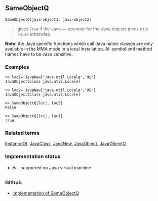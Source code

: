 ## SameObjectQ

```
SameObjectQ[java-object1, java-object2]
```

> gives `True` if the Java `==` operator for the Java objects gives true. `False` otherwise.

**Note**: the Java specific functions which call Java native classes are only available in the MMA mode in a local installation. All symbol and method names have to be case sensitive.

### Examples

```
>> loc1= JavaNew["java.util.Locale","US"] 
JavaObject[class java.util.Locale]

>> loc2= JavaNew["java.util.Locale","US"] 
JavaObject[class java.util.Locale]

>> SameObjectQ[loc1, loc2]
False 

>> SameObjectQ[loc1, loc1] 
True
```

### Related terms 
[InstanceOf](InstanceOf.md), [JavaClass](JavaClass.md), [JavaNew](JavaNew.md), [JavaObject](JavaObject.md), [JavaObjectQ](JavaObjectQ.md)

### Implementation status

* &#x2615; - supported on Java virtual machine 

### Github

* [Implementation of SameObjectQ](https://github.com/axkr/symja_android_library/blob/master/symja_android_library/matheclipse-core/src/main/java/org/matheclipse/core/builtin/JavaFunctions.java#L533) 

